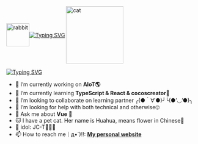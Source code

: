 <div style="display:flex;align-items:center"> 
  <a href="#">
    <img src="https://cetacea-1304984885.cos.ap-shanghai.myqcloud.com/others/rabbit.gif" width="60" alt="rabbit"/>
  </a>
  <a href="#">
    <img src="https://readme-typing-svg.demolab.com?font=Fira+Code&weight=600&pause=1000&random=false&width=435&lines=Hi+guys%EF%BC%8CI'm+Ying" alt="Typing SVG" />
  </a>
  <a href="#">
    <img align="right" src="https://media.giphy.com/media/EKN5g1SnExsobAER1U/giphy.gif" width="150" alt="cat"/>
  </a>
</div>

[![Typing SVG](https://readme-typing-svg.demolab.com?font=Fira+Code&weight=600&size=18&pause=1000&color=FFE105&center=true&vCenter=true&repeat=false&random=false&width=435&height=30&lines=Here+are+some+ideas+to+get+you+started)](https://git.io/typing-svg)

- 🔭 I’m currently working on **AIoT🌎**
- 🌱 I’m currently learning **TypeScript & React & cocoscreator🦝**
- 👯 I’m looking to collaborate on learning partner ╭(●｀∀′●)╯╰(●’◡’●)╮
- 🤔 I’m looking for help with both technical and otherwise🙄
- 💬 Ask me about **Vue** 🙉
- 🐱 I have a pet cat. Her name is Huahua, means flower in Chinese🌺
- 🥰 idol: JC-T💓💘💕
- 📫 How to reach me｜д•´)!!: **[My personal website](https://basilosauridae.github.io/)**
